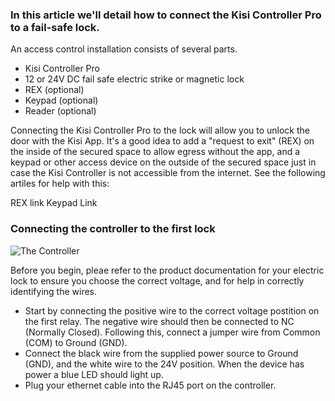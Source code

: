 <h3>In this article we'll detail how to connect the Kisi Controller Pro to a fail-safe lock.</h3>

An access control installation consists of several parts. 
* Kisi Controller Pro
* 12 or 24V DC fail safe electric strike or magnetic lock
* REX (optional)
* Keypad (optional)
* Reader (optional)

Connecting the Kisi Controller Pro to the lock will allow you to unlock the door with the Kisi App. It's a good idea to add a "request to exit" (REX) on the inside of the secured space to allow egress without the app, and a keypad or other access device on the outside of the secured space just in case the Kisi Controller is not accessible from the internet. See the following artiles for help with this:

REX link
Keypad Link

<h3>Connecting the controller to the first lock</h3> 
<p>
  
![The Controller](https://help.kisi.io/hc/article_attachments/360052318934/Standalone_fail_safe_maglock.PNG)

</p>
<p>
Before you begin, pleae refer to the product documentation for your electric lock to ensure you choose the correct voltage, and for help in correctly identifying the wires.
</p>

* Start by connecting the positive wire to the correct voltage postition on the first relay. The negative wire should then be connected to NC (Normally Closed). Following this, connect a jumper wire from Common (COM) to Ground (GND). 
* Connect the black wire from the supplied power source to Ground (GND), and the white wire to the 24V position. When the device has power a blue LED should light up.
* Plug your ethernet cable into the RJ45 port on the controller. 

